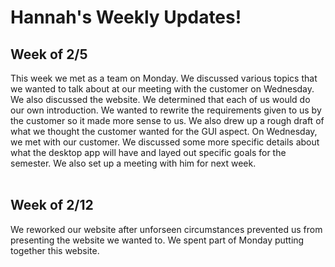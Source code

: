 # Hannah's Weekly Updates! 

## Week of 2/5 
This week we met as a team on Monday. We discussed various topics that we wanted to talk about at our meeting with the customer on Wednesday.
We also discussed the website. We determined that each of us would do our own introduction. We wanted to rewrite the requirements given to
us by the customer so it made more sense to us. We also drew up a rough draft of what we thought the customer wanted for the GUI aspect.
On Wednesday, we met with our customer. We discussed some more specific details about what the desktop app will have and layed out specific
goals for the semester. We also set up a meeting with him for next week. 
<br><br> 

## Week of 2/12
We reworked our website after unforseen circumstances prevented us from presenting the website we wanted to. We spent part of Monday putting
together this website. 
